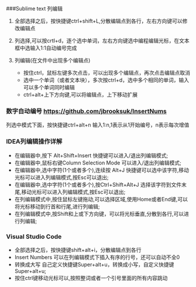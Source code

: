 ###Sublime text 列编辑

1. 全部选择之后，按快捷键ctrl+shift+L,分散编辑点到各行，左右方向键可以修改编辑点

2. 列选择,可以按crtl+d，逐个选中单词，左右方向键选中编程编辑光标，在文本框中选输入1:1自动编号完成

3. 列编辑(在文件中出现多个编辑点)

    + 按住ctrl，鼠标左键多次点击，可以出现多个编辑点，再次点击编辑点取消
    + 选中一个单词（或者文本块），多次按ctrl+d，选中多个相同的单词，输入可以多个单词同时编辑
    + ctrl+alt+上下方向键,可以将编辑点，上下移动扩展  

### 数字自动编号 https://github.com/jbrooksuk/InsertNums
列选中模式下面，按快捷键ctrl+alt+n 输入1:n,1表示从1开始编号，n表示每次增值

### IDEA列编辑操作详解
+ 在编辑器中,按下 Alt+Shift+Insert 快捷键可以进入/退出列编辑模式;
+ 在编辑器中,鼠标右键Column Selection Mode 可以进入/退出列编辑模式;
+ 在编辑器中,选中字符(1个或者多个),连续按 Alt+J 快捷键可以选中该字符,移动光标可以进入列编辑模式,按Esc可以退出;
+ 在编辑器中,选中字符(1个或者多个),按Ctrl+Shift+Alt+J 选择该字符到文件末尾,移动光标可以进入列编辑模式,按Esc可以退出;
+ 在列编辑模式中,按住鼠标左键拖动,可以选择区域,使用Home或者End键,可以将光标移动到行首和行尾,进行列编辑;
+ 在列编辑模式中,按Shift和上或下方向键，可以将光标垂直,分散到各行,可以进行列编辑;

### Visual Studio Code
+ 全部选择之后，按快捷键shift+alt+i，分散编辑点到各行
+ Insert Numbers 可以在列编辑模式下插入有序的行号，还可以自动不全0
+ 转换成大写 自己定义快捷键Super+alt+u，转换成小写，自定义快捷键Super+alt+u;
+ 按住ctrl键移动光标可以,按照整词或者一个引号里面的所有内容跳动
